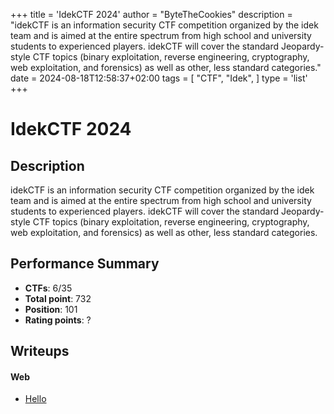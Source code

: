 +++
title = 'IdekCTF 2024'
author = "ByteTheCookies"
description = "idekCTF is an information security CTF competition organized by the idek team and is aimed at the entire spectrum from high school and university students to experienced players. idekCTF will cover the standard Jeopardy-style CTF topics (binary exploitation, reverse engineering, cryptography, web exploitation, and forensics) as well as other, less standard categories."
date = 2024-08-18T12:58:37+02:00
tags = [
    "CTF",
    "Idek",
]
type = 'list'
+++

# IdekCTF 2024

## Description

idekCTF is an information security CTF competition organized by the idek team and is aimed at the entire spectrum from high school and university students to experienced players. idekCTF will cover the standard Jeopardy-style CTF topics (binary exploitation, reverse engineering, cryptography, web exploitation, and forensics) as well as other, less standard categories.

## Performance Summary

- **CTFs**: 6/35
- **Total point**: 732
- **Position**: 101
- **Rating points**: ?

## Writeups

#### Web

- [Hello](/writeups/idekctf2024/hello/)
